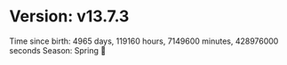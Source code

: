 # Version: v13.7.3
Time since birth: 4965 days, 119160 hours, 7149600 minutes, 428976000 seconds
Season: Spring 🌸
